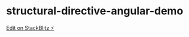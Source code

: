 # structural-directive-angular-demo

[Edit on StackBlitz ⚡️](https://stackblitz.com/edit/structural-directive-angular-demo)
